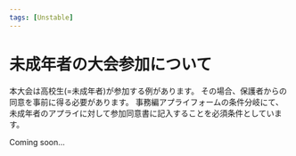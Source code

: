 ```yaml
---
tags: [Unstable]
---
```


# 未成年者の大会参加について

本大会は高校生(=未成年者)が参加する例があります。
その場合、保護者からの同意を事前に得る必要があります。
事務編アプライフォームの条件分岐にて、未成年者のアプライに対して参加同意書に記入することを必須条件としています。

Coming soon...
